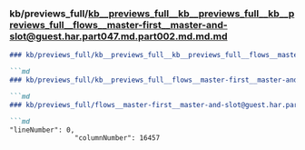 ### kb/previews_full/kb__previews_full__kb__previews_full__kb__previews_full__flows__master-first__master-and-slot@guest.har.part047.md.part002.md.md.md

```md
### kb/previews_full/kb__previews_full__kb__previews_full__flows__master-first__master-and-slot@guest.har.part047.md.part002.md.md

```md
### kb/previews_full/kb__previews_full__flows__master-first__master-and-slot@guest.har.part047.md.part002.md

```md
### kb/previews_full/flows__master-first__master-and-slot@guest.har.part047.md (part 002)

```md
"lineNumber": 0,
                "columnNumber": 16457
              
```

```

```

```

```
